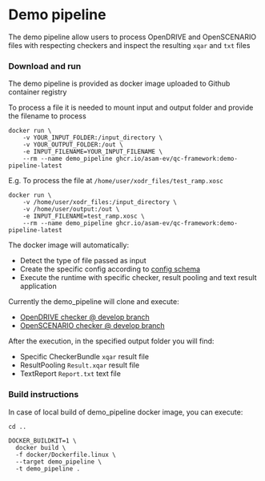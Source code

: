 # Demo pipeline

The demo pipeline allow users to process OpenDRIVE and OpenSCENARIO files with respecting checkers and inspect the resulting `xqar` and `txt` files

### Download and run

The demo pipeline is provided as docker image uploaded to Github container registry

To process a file it is needed to mount input and output folder and provide the filename to process

```
docker run \
    -v YOUR_INPUT_FOLDER:/input_directory \
    -v YOUR_OUTPUT_FOLDER:/out \
    -e INPUT_FILENAME=YOUR_INPUT_FILENAME \
    --rm --name demo_pipeline ghcr.io/asam-ev/qc-framework:demo-pipeline-latest
```

E.g. To process the file at `/home/user/xodr_files/test_ramp.xosc`

```
docker run \
    -v /home/user/xodr_files:/input_directory \
    -v /home/user/output:/out \
    -e INPUT_FILENAME=test_ramp.xosc \
    --rm --name demo_pipeline ghcr.io/asam-ev/qc-framework:demo-pipeline-latest
```


The docker image will automatically:
- Detect the type of file passed as input
- Create the specific config according to [config schema](../doc/schema/config_format.xsd)
- Execute the runtime with specific checker, result pooling and text result application

Currently the demo_pipeline will clone and execute:

- [OpenDRIVE checker @ develop branch](https://github.com/asam-ev/qc-opendrive/tree/develop)
- [OpenSCENARIO checker @ develop branch](https://github.com/asam-ev/qc-openscenarioxml/tree/develop)

After the execution, in the specified output folder you will find:

- Specific CheckerBundle `xqar` result file
- ResultPooling `Result.xqar` result file
- TextReport `Report.txt` text file

### Build instructions

In case of local build of demo_pipeline docker image, you can execute:

```
cd ..

DOCKER_BUILDKIT=1 \
  docker build \
  -f docker/Dockerfile.linux \
  --target demo_pipeline \
  -t demo_pipeline .
```
